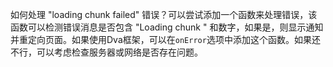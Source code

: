 如何处理 "loading chunk failed" 错误？可以尝试添加一个函数来处理错误，该函数可以检测错误消息是否包含 "Loading chunk " 和数字，如果是，则显示通知并重定向页面。如果使用Dva框架，可以在`onError`选项中添加这个函数。如果还不行，可以考虑检查服务器或网络是否存在问题。
